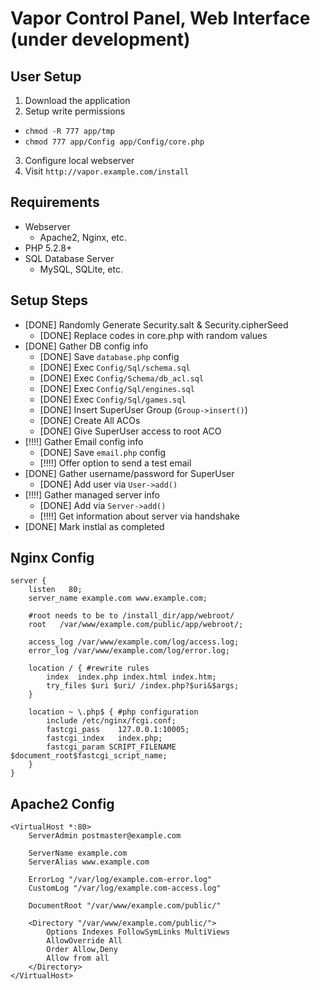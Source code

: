 # Vapor Control Panel, Web Interface (under development)

## User Setup

 1. Download the application
 2. Setup write permissions
   - `chmod -R 777 app/tmp`
   - `chmod 777 app/Config app/Config/core.php`
 3. Configure local webserver
 4. Visit `http://vapor.example.com/install`

## Requirements

 - Webserver
   - Apache2, Nginx, etc.
 - PHP 5.2.8+
 - SQL Database Server
   - MySQL, SQLite, etc.

## Setup Steps

 - [DONE] Randomly Generate Security.salt & Security.cipherSeed
   - [DONE] Replace codes in core.php with random values
 - [DONE] Gather DB config info
   - [DONE] Save `database.php` config
   - [DONE] Exec `Config/Sql/schema.sql`
   - [DONE] Exec `Config/Schema/db_acl.sql`
   - [DONE] Exec `Config/Sql/engines.sql`
   - [DONE] Exec `Config/Sql/games.sql`
   - [DONE] Insert SuperUser Group (`Group->insert()`)
   - [DONE] Create All ACOs
   - [DONE] Give SuperUser access to root ACO
 - [!!!!] Gather Email config info
   - [DONE] Save `email.php` config
   - [!!!!] Offer option to send a test email
 - [DONE] Gather username/password for SuperUser
   - [DONE] Add user via `User->add()`
 - [!!!!] Gather managed server info
   - [DONE] Add via `Server->add()`
   - [!!!!] Get information about server via handshake
 - [DONE] Mark instlal as completed

## Nginx Config
```
server {
    listen   80;
    server_name example.com www.example.com;

    #root needs to be to /install_dir/app/webroot/
    root   /var/www/example.com/public/app/webroot/;

    access_log /var/www/example.com/log/access.log;
    error_log /var/www/example.com/log/error.log;

    location / { #rewrite rules
        index  index.php index.html index.htm;
        try_files $uri $uri/ /index.php?$uri&$args;
    }

    location ~ \.php$ { #php configuration
        include /etc/nginx/fcgi.conf;
        fastcgi_pass    127.0.0.1:10005;
        fastcgi_index   index.php;
        fastcgi_param SCRIPT_FILENAME $document_root$fastcgi_script_name;
    }
}
```

## Apache2 Config
```
<VirtualHost *:80>
    ServerAdmin postmaster@example.com

    ServerName example.com
    ServerAlias www.example.com

    ErrorLog "/var/log/example.com-error.log"
    CustomLog "/var/log/example.com-access.log"

    DocumentRoot "/var/www/example.com/public/"

    <Directory "/var/www/example.com/public/">
        Options Indexes FollowSymLinks MultiViews
        AllowOverride All
        Order Allow,Deny
        Allow from all
    </Directory>
</VirtualHost>
```